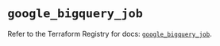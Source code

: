 # `google_bigquery_job`

Refer to the Terraform Registry for docs: [`google_bigquery_job`](https://registry.terraform.io/providers/hashicorp/google-beta/5.42.0/docs/resources/google_bigquery_job).
